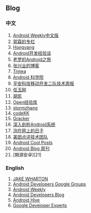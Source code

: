 ## Blog

### 中文

1. [Android Weekly中文版][ch1]
2. [郭霖的专栏][ch2]
3. [Hongyang][ch3]
4. [Android开发经验谈][ch4]
5. [老罗的Android之旅][ch5]
6. [张兴业的博客][ch6]
7. [Trinea][ch7]
8. [Android 科学院][ch8]
9. [平安科技移动开发二队技术周报][ch9]
10. [任玉刚][ch10]
11. [胡凯][ch11]
12. [Open经验库][ch12]
13. [stormzhang][ch13]
14. [codeKK][ch14]
15. [Gracker][ch15]
16. [深入剖析Android系统][ch16]
17. [泡在网上的日子][ch17]
18. [美团点评技术团队][ch18]
19. [Android Cool Posts][ch19]
20. [Android Blog 周刊][ch20]
21. [開源安卓][21]



### English

1. [JAKE WHARTON][en1]
2. [Android Developers Google Groups][en2]
3. [Android Weekly][en3]
4. [Android Developers Blog][en4]
5. [Android Hive][en5]
6. [Google Developer Experts][en6]

[en1]: http://jakewharton.com/blog
[en2]: https://groups.google.com/forum/?utm_source=digest&amp;utm_medium=email#!forum/android-developers
[en3]: http://androidweekly.net/
[en4]: http://android-developers.blogspot.hk/
[en5]: http://www.androidhive.info/
[en6]: https://medium.com/google-developer-experts
[ch1]: http://www.androidweekly.cn/
[ch2]: http://blog.csdn.net/guolin_blog?viewmode=contents
[ch3]: http://blog.csdn.net/lmj623565791
[ch4]: http://www.jianshu.com/collection/5139d555c94d
[ch5]: http://blog.csdn.net/Luoshengyang/
[ch6]: http://blog.csdn.net/xyz_lmn
[ch7]: http://www.trinea.cn/
[ch8]: http://zhuanlan.zhihu.com/andlib
[ch9]: https://github.com/PaicHyperionDev/MobileDevWeekly
[ch10]: http://blog.csdn.net/singwhatiwanna
[ch11]: http://hukai.me/
[ch12]: http://www.open-open.com/lib/list/177
[ch13]: http://www.stormzhang.com/
[ch14]: http://p.codekk.com/
[ch15]: http://androidperformance.com/
[ch16]: http://blog.csdn.net/yangwen123
[ch17]: http://www.jcodecraeer.com/
[ch18]: http://tech.meituan.com/
[ch19]: https://greenrobot.me
[ch20]: http://www.androidblog.cn/
[ch21]: https://yongjhih.gitbooks.io/feed/content/
